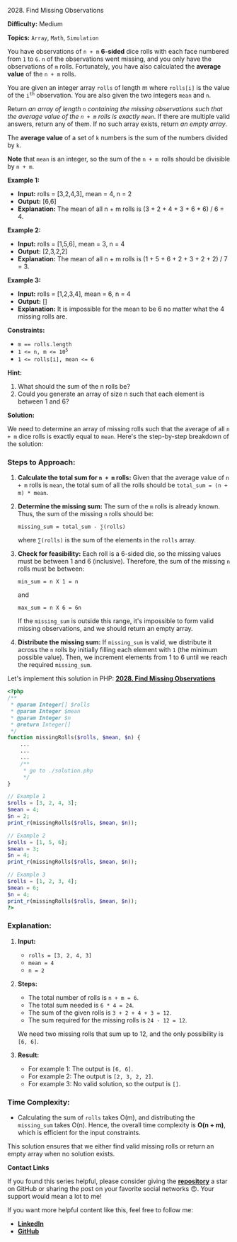 2028\. Find Missing Observations

**Difficulty:** Medium

**Topics:** `Array`, `Math`, `Simulation`

You have observations of `n + m` **6-sided** dice rolls with each face numbered from `1` to `6`. `n` of the observations went missing, and you only have the observations of `m` rolls. Fortunately, you have also calculated the **average value** of the `n + m` rolls.

You are given an integer array `rolls` of length m where `rolls[i]` is the value of the <code>i<sup>th</sup></code> observation. You are also given the two integers `mean` and `n`.

Return _an array of length `n` containing the missing observations such that the average value of the `n + m` rolls is exactly `mean`_. If there are multiple valid answers, return any of them. If no such array exists, return _an empty array_.

The **average value** of a set of `k` numbers is the sum of the numbers divided by `k`.

**Note** that `mean` is an integer, so the sum of the `n + m `rolls should be divisible by `n + m`.

**Example 1:**

- **Input:** rolls = [3,2,4,3], mean = 4, n = 2
- **Output:** [6,6]
- **Explanation:** The mean of all n + m rolls is (3 + 2 + 4 + 3 + 6 + 6) / 6 = 4.

**Example 2:**

- **Input:** rolls = [1,5,6], mean = 3, n = 4
- **Output:** [2,3,2,2]
- **Explanation:** The mean of all n + m rolls is (1 + 5 + 6 + 2 + 3 + 2 + 2) / 7 = 3.

**Example 3:**

- **Input:** rolls = [1,2,3,4], mean = 6, n = 4
- **Output:** []
- **Explanation:** It is impossible for the mean to be 6 no matter what the 4 missing rolls are.



**Constraints:**

- <code>m == rolls.length</code>
- <code>1 <= n, m <= 10<sup>5</sup></code>
- <code>1 <= rolls[i], mean <= 6</code>


**Hint:**
1. What should the sum of the n rolls be?
2. Could you generate an array of size n such that each element is between 1 and 6?



**Solution:**

We need to determine an array of missing rolls such that the average of all `n + m` dice rolls is exactly equal to `mean`. Here's the step-by-step breakdown of the solution:

### Steps to Approach:

1. **Calculate the total sum for `n + m` rolls:**
   Given that the average value of `n + m` rolls is `mean`, the total sum of all the rolls should be `total_sum = (n + m) * mean`.

2. **Determine the missing sum:**
   The sum of the `m` rolls is already known. Thus, the sum of the missing `n` rolls should be:
   ```
   missing_sum = total_sum - ∑(rolls)
   ```
   where `∑(rolls)` is the sum of the elements in the `rolls` array.

3. **Check for feasibility:**
   Each roll is a 6-sided die, so the missing values must be between 1 and 6 (inclusive). Therefore, the sum of the missing `n` rolls must be between:
   ```
   min_sum = n X 1 = n
   ```
   and
   ```
   max_sum = n X 6 = 6n
   ```
   If the `missing_sum` is outside this range, it's impossible to form valid missing observations, and we should return an empty array.

4. **Distribute the missing sum:**
   If `missing_sum` is valid, we distribute it across the `n` rolls by initially filling each element with `1` (the minimum possible value). Then, we increment elements from 1 to 6 until we reach the required `missing_sum`.

Let's implement this solution in PHP: **[2028. Find Missing Observations](https://github.com/mah-shamim/leet-code-in-php/tree/main/algorithms/002028-find-missing-observations/solution.php)**

```php
<?php
/**
 * @param Integer[] $rolls
 * @param Integer $mean
 * @param Integer $n
 * @return Integer[]
 */
function missingRolls($rolls, $mean, $n) {
    ...
    ...
    ...
    /**
     * go to ./solution.php
     */
}

// Example 1
$rolls = [3, 2, 4, 3];
$mean = 4;
$n = 2;
print_r(missingRolls($rolls, $mean, $n));

// Example 2
$rolls = [1, 5, 6];
$mean = 3;
$n = 4;
print_r(missingRolls($rolls, $mean, $n));

// Example 3
$rolls = [1, 2, 3, 4];
$mean = 6;
$n = 4;
print_r(missingRolls($rolls, $mean, $n));
?>
```

### Explanation:

1. **Input:**
    - `rolls = [3, 2, 4, 3]`
    - `mean = 4`
    - `n = 2`

2. **Steps:**
    - The total number of rolls is `n + m = 6`.
    - The total sum needed is `6 * 4 = 24`.
    - The sum of the given rolls is `3 + 2 + 4 + 3 = 12`.
    - The sum required for the missing rolls is `24 - 12 = 12`.

   We need two missing rolls that sum up to 12, and the only possibility is `[6, 6]`.

3. **Result:**
    - For example 1: The output is `[6, 6]`.
    - For example 2: The output is `[2, 3, 2, 2]`.
    - For example 3: No valid solution, so the output is `[]`.

### Time Complexity:
- Calculating the sum of `rolls` takes O(m), and distributing the `missing_sum` takes O(n). Hence, the overall time complexity is **O(n + m)**, which is efficient for the input constraints.

This solution ensures that we either find valid missing rolls or return an empty array when no solution exists.

**Contact Links**

If you found this series helpful, please consider giving the **[repository](https://github.com/mah-shamim/leet-code-in-php)** a star on GitHub or sharing the post on your favorite social networks 😍. Your support would mean a lot to me!

If you want more helpful content like this, feel free to follow me:

- **[LinkedIn](https://www.linkedin.com/in/arifulhaque/)**
- **[GitHub](https://github.com/mah-shamim)**
